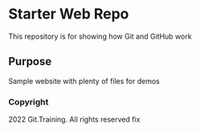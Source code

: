 # Starter Web Repo

This repository is for showing how Git and GitHub work

## Purpose

Sample website with plenty of files for demos

### Copyright

2022 Git.Training. All rights reserved
fix